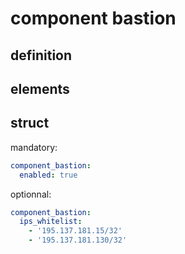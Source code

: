 # component bastion

## definition

## elements

## struct

mandatory:

```yaml
component_bastion:
  enabled: true
```

optionnal:

```yaml
component_bastion:
  ips_whitelist:
    - '195.137.181.15/32'
    - '195.137.181.130/32'
```
